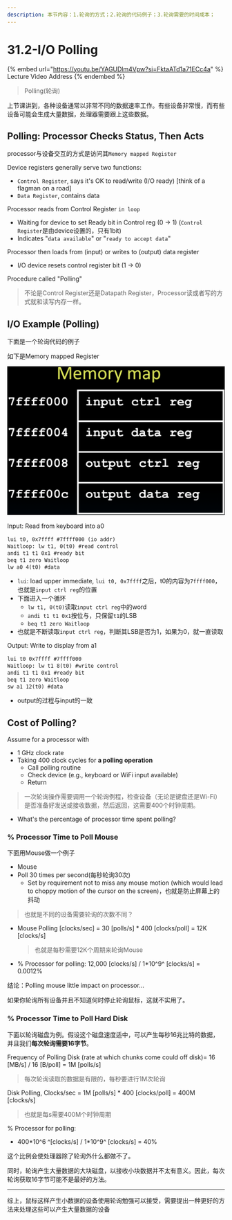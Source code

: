 ```yaml
---
description: 本节内容：1.轮询的方式；2.轮询的代码例子；3.轮询需要的时间成本；
---
```


# 31.2-I/O Polling

{% embed url="https://youtu.be/YAGUDlm4Vpw?si=FktaATd1a71ECc4a" %}
Lecture Video Address
{% endembed %}

> Polling(轮询)

上节课讲到，各种设备通常以非常不同的数据速率工作。有些设备非常慢，而有些设备可能会生成大量数据，处理器需要跟上这些数据。

## Polling: Processor Checks Status, Then Acts

processor与设备交互的方式是访问其`Memory mapped Register`

Device registers generally serve two functions: 

- `Control Register`, says it's OK to read/write (I/O ready) [think of a flagman on a road] 
- `Data Register`, contains data 

Processor reads from Control Register `in loop`

- Waiting for device to set Ready bit in Control reg (0 → 1) (`Control Register`是由device设置的，只有1bit)
- Indicates "`data available`" or "`ready to accept data`"

Processor then loads from (input) or writes to (output) data register

- I/O device resets control register bit (1 → 0) 

Procedure called "Polling"

> 不论是Control Register还是Datapath Register，Processor读或者写的方式就和读写内存一样。

## I/O Example (Polling)

下面是一个轮询代码的例子

如下是Memory mapped Register

![image-20240628110959712](.image/image-20240628110959712.png)

Input: Read from keyboard into a0

```assembly
lui t0, 0x7ffff #7ffff000 (io addr) 
Waitloop: lw t1, 0(t0) #read control
andi t1 t1 0x1 #ready bit 
beq t1 zero Waitloop
lw a0 4(t0) #data 
```

- `lui`: load upper immediate, `lui t0, 0x7ffff`之后，t0的内容为`7ffff000`，也就是`input ctrl reg`的位置
- 下面进入一个循环
    - `lw t1, 0(t0)`读取`input ctrl reg`中的word
    - `andi t1 t1 0x1`按位与，只保留`t1`的LSB
    - `beq t1 zero Waitloop`
- 也就是不断读取`input ctrl reg`，判断其LSB是否为1，如果为0，就一直读取

Output: Write to display from a1 

```assembly
lui t0 0x7ffff #7ffff000
Waitloop: lw t1 8(t0) #write control
andi t1 t1 0x1 #ready bit
beq t1 zero Waitloop
sw a1 12(t0) #data
```

- output的过程与input的一致

## Cost of Polling?

Assume for a processor with 

- 1 GHz clock rate 
- Taking 400 clock cycles for **a polling operation**
    - Call polling routine
    - Check device (e.g., keyboard or WiFi input available) 
    - Return

> 一次轮询操作需要调用一个轮询例程，检查设备（无论是键盘还是Wi-Fi）是否准备好发送或接收数据，然后返回，这需要400个时钟周期。

- What's the percentage of processor time spent polling?

### % Processor Time to Poll Mouse

下面用Mouse做一个例子

- Mouse
- Poll 30 times per second(每秒轮询30次)
    - Set by requirement not to miss any mouse motion (which would lead to choppy motion of the cursor on the screen)，也就是防止屏幕上的抖动

> 也就是不同的设备需要轮询的次数不同？

- Mouse Polling [clocks/sec] = 30 [polls/s] * 400 [clocks/poll] = 12K [clocks/s] 

    > 也就是每秒需要12K个周期来轮询Mouse

- % Processor for polling: 12,000 [clocks/s] / 1\*10^9^ [clocks/s] = 0.0012%

结论：Polling mouse little impact on processor... 

如果你轮询所有设备并且不知道何时停止轮询鼠标，这就不实用了。

### % Processor Time to Poll Hard Disk

下面以轮询磁盘为例。假设这个磁盘速度适中，可以产生每秒16兆比特的数据，并且我们**每次轮询需要16字节**。

Frequency of Polling Disk (rate at which chunks come could off disk)= 16 [MB/s] / 16 [B/poll] = 1M [polls/s]

> 每次轮询读取的数据是有限的，每秒要进行1M次轮询

Disk Polling, Clocks/sec = 1M [polls/s] * 400 [clocks/poll] = 400M [clocks/s]

> 也就是每s需要400M个时钟周期

% Processor for polling:

- 400\*10^6 ^[clocks/s] / 1\*10^9^ [clocks/s] = 40%

这个比例会使处理器除了轮询外什么都做不了。

同时，轮询产生大量数据的大块磁盘，以接收小块数据并不太有意义。因此，每次轮询获取16字节可能不是最好的方法。

---

综上，鼠标这样产生小数据的设备使用轮询勉强可以接受，需要提出一种更好的方法来处理这些可以产生大量数据的设备
